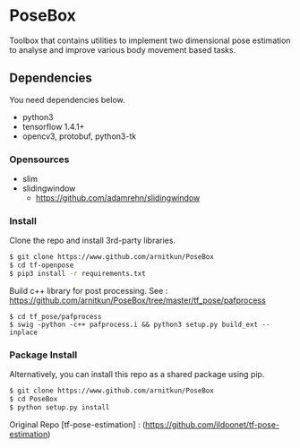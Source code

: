 # PoseBox

Toolbox that contains utilities to implement two dimensional pose estimation to analyse and improve various body movement based tasks.

## Dependencies

You need dependencies below.

- python3
- tensorflow 1.4.1+
- opencv3, protobuf, python3-tk

### Opensources

- slim
- slidingwindow
  - https://github.com/adamrehn/slidingwindow
 

### Install

Clone the repo and install 3rd-party libraries.

```bash
$ git clone https://www.github.com/arnitkun/PoseBox
$ cd tf-openpose
$ pip3 install -r requirements.txt
```

Build c++ library for post processing. See : https://github.com/arnitkun/PoseBox/tree/master/tf_pose/pafprocess
```
$ cd tf_pose/pafprocess
$ swig -python -c++ pafprocess.i && python3 setup.py build_ext --inplace
```

### Package Install

Alternatively, you can install this repo as a shared package using pip.

```bash
$ git clone https://www.github.com/arnitkun/PoseBox
$ cd PoseBox
$ python setup.py install
```

Original Repo [tf-pose-estimation] : (https://github.com/ildoonet/tf-pose-estimation)
